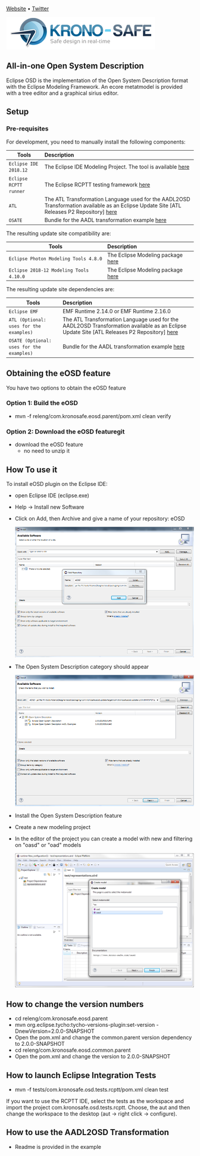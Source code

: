 [Website](http://www.krono-safe.com) • [Twitter](https://twitter.com/KRONO_SAFE)

[![Krono-Safe Logo](documentation/img/Group.png)](http://www.krono-safe.com)

## All-in-one Open System Description
Eclipse OSD is the implementation of the Open System Description format with the Eclipse Modeling Framework. An ecore metatmodel is provided with a tree editor and a graphical sirius editor.

## Setup

### Pre-requisites

For development, you need to manually install the following components:

|                         Tools                         |                              Description                               |
| ----------------------------------------------------- | :--------------------------------------------------------------------- |
| `Eclipse IDE 2018.12`                         | The  Eclipse IDE Modeling Project. The tool is available [here](https://www.eclipse.org/downloads/download.php?file=/technology/epp/downloads/release/2018-12/R/eclipse-modeling-2018-12-R-win32-x86_64.zip) |
| `Eclipse RCPTT runner`                         		| The Eclipse RCPTT testing framework [here](http://www.eclipse.org/downloads/download.php?file=/rcptt/release/2.3.0/ide/rcptt.ide-2.3.0-win32.win32.x86_64.zip) |
| `ATL`                         						| The ATL Transformation Language used for the AADL2OSD Transformation available as an Eclipse Update Site [ATL Releases P2 Repository] [here](http://download.eclipse.org/mmt/atl/updates/releases) |
| `OSATE`                         						| Bundle for the AADL transformation example [here](https://osate-build.sei.cmu.edu/download/osate/stable/2.3.7/products/) |


The resulting update site compatibility are:

|                         Tools                         |                              Description                               |
| ----------------------------------------------------- | :--------------------------------------------------------------------- |
| `Eclipse Photon Modeling Tools 4.8.0`                              | The Eclipse Modeling package [here](https://www.eclipse.org/downloads/download.php?file=/technology/epp/downloads/release/photon/R/eclipse-modeling-photon-R-win32-x86_64.zip) |
| `Eclipse 2018-12 Modeling Tools 4.10.0`                                 | The Eclipse Modeling package [here](https://www.eclipse.org/downloads/download.php?file=/technology/epp/downloads/release/2018-12/R/eclipse-modeling-2018-12-R-win32-x86_64.zip) |


The resulting update site dependencies are:

|                         Tools                         |                              Description                               |
| ----------------------------------------------------- | :--------------------------------------------------------------------- |
| `Eclipse EMF`                                         | EMF Runtime 2.14.0 or EMF Runtime 2.16.0                               |
| `ATL (Optional: uses for the examples)`                         				| The ATL Transformation Language used for the AADL2OSD Transformation available as an Eclipse Update Site [ATL Releases P2 Repository] [here](http://download.eclipse.org/mmt/atl/updates/releases) |
| `OSATE (Optional: uses for the examples)`                         			| Bundle for the AADL transformation example [here](https://osate-build.sei.cmu.edu/download/osate/stable/2.3.6/products/) |
 
## Obtaining the eOSD feature
You have two options to obtain the eOSD feature

### Option 1: Build the eOSD

- mvn -f releng/com.kronosafe.eosd.parent/pom.xml clean verify

### Option 2: Download the eOSD featuregit

- download the eOSD feature
  - no need to unzip it

## How To use it
To install eOSD plugin on the Eclipse IDE:

- open Eclipse IDE (eclipse.exe)
- Help -> Install new Software
- Click on Add, then Archive and give a name of your repository: eOSD

  ![IMAGE](documentation/img/repositoryAddition.PNG)

- The Open System Description category should appear

  ![IMAGE](documentation/img/eOSDFeatureInstallation.PNG)

- Install the Open System Description feature

- Create a new modeling project
- In the editor of the project you can create a model with new and filtering on "oasd" or "oad" models

  ![IMAGE](documentation/img/modelCreation.PNG)

## How to change the version numbers

- cd releng/com.kronosafe.eosd.parent
- mvn org.eclipse.tycho:tycho-versions-plugin:set-version -DnewVersion=2.0.0-SNAPSHOT
- Open the pom.xml and change the common.parent version dependency to 2.0.0-SNAPSHOT
- cd releng/com.kronosafe.eosd.common.parent
- Open the pom.xml and change the version to 2.0.0-SNAPSHOT

## How to launch Eclipse Integration Tests

- mvn -f tests/com.kronosafe.osd.tests.rcptt/pom.xml clean test

If you want to use the RCPTT IDE, select the tests as the workspace and import the project com.kronosafe.osd.tests.rcptt. Choose, the aut and then change the workspace to the desktop (aut -> right click -> configure).

## How to use the AADL2OSD Transformation

- Readme is provided in the example
